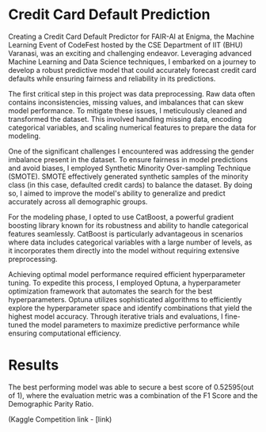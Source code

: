 # Credit Card Default Prediction

Creating a Credit Card Default Predictor for FAIR-AI at Enigma, the Machine Learning Event of CodeFest hosted by the CSE Department of IIT (BHU) Varanasi, was an exciting and challenging endeavor. Leveraging advanced Machine Learning and Data Science techniques, I embarked on a journey to develop a robust predictive model that could accurately forecast credit card defaults while ensuring fairness and reliability in its predictions.

The first critical step in this project was data preprocessing. Raw data often contains inconsistencies, missing values, and imbalances that can skew model performance. To mitigate these issues, I meticulously cleaned and transformed the dataset. This involved handling missing data, encoding categorical variables, and scaling numerical features to prepare the data for modeling.

One of the significant challenges I encountered was addressing the gender imbalance present in the dataset. To ensure fairness in model predictions and avoid biases, I employed Synthetic Minority Over-sampling Technique (SMOTE). SMOTE effectively generated synthetic samples of the minority class (in this case, defaulted credit cards) to balance the dataset. By doing so, I aimed to improve the model's ability to generalize and predict accurately across all demographic groups.

For the modeling phase, I opted to use CatBoost, a powerful gradient boosting library known for its robustness and ability to handle categorical features seamlessly. CatBoost is particularly advantageous in scenarios where data includes categorical variables with a large number of levels, as it incorporates them directly into the model without requiring extensive preprocessing.

Achieving optimal model performance required efficient hyperparameter tuning. To expedite this process, I employed Optuna, a hyperparameter optimization framework that automates the search for the best hyperparameters. Optuna utilizes sophisticated algorithms to efficiently explore the hyperparameter space and identify combinations that yield the highest model accuracy. Through iterative trials and evaluations, I fine-tuned the model parameters to maximize predictive performance while ensuring computational efficiency.

# Results

The best performing model was able to secure a best score of 0.52595(out of 1), where the evaluation metric was a combination of the F1 Score and the Demographic Parity Ratio.

(Kaggle Competition link - [link[](https://www.kaggle.com/competitions/fair-ai/data))
